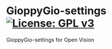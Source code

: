 GioppyGio-settings [![License: GPL v3](https://img.shields.io/badge/License-GPLv3-blue.svg)](https://www.gnu.org/licenses/gpl-3.0)
==================
GioppyGio-settings for Open Vision
